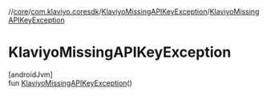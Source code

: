 //[core](../../../index.md)/[com.klaviyo.coresdk](../index.md)/[KlaviyoMissingAPIKeyException](index.md)/[KlaviyoMissingAPIKeyException](-klaviyo-missing-a-p-i-key-exception.md)

# KlaviyoMissingAPIKeyException

[androidJvm]\
fun [KlaviyoMissingAPIKeyException](-klaviyo-missing-a-p-i-key-exception.md)()
